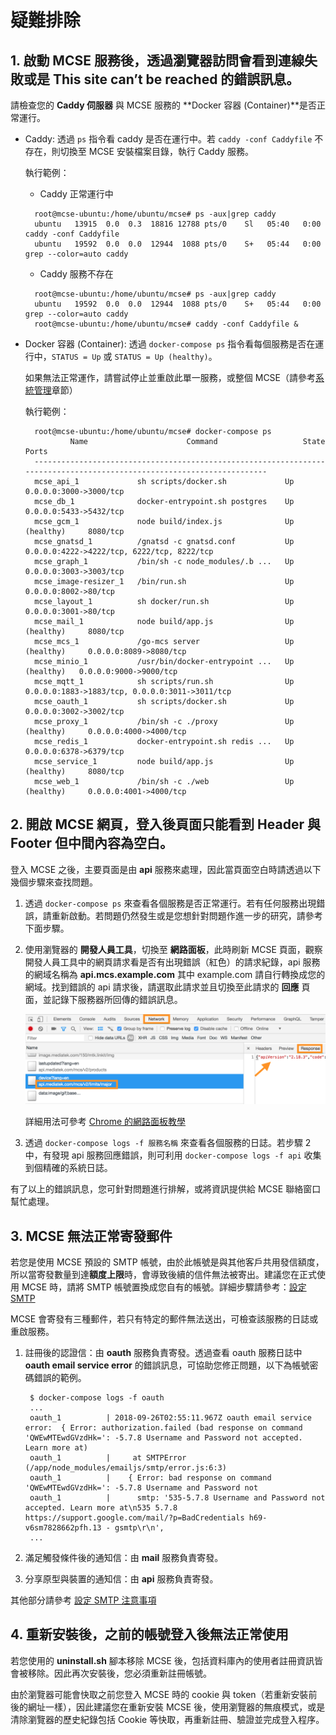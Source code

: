 # 疑難排除

## 1. 啟動 MCSE 服務後，透過瀏覽器訪問會看到**連線失敗**或是 **This site can’t be reached** 的錯誤訊息。

請檢查您的 **Caddy 伺服器** 與 MCSE 服務的 **Docker 容器 \(Container\)**是否正常運行。

* Caddy: 透過 `ps` 指令看 caddy 是否在運行中。若 `caddy -conf Caddyfile` 不存在，則切換至 MCSE 安裝檔案目錄，執行 Caddy 服務。

  執行範例：

  * Caddy 正常運行中 

  ```text
    root@mcse-ubuntu:/home/ubuntu/mcse# ps -aux|grep caddy
    ubuntu   13915  0.0  0.3  18816 12788 pts/0    Sl   05:40   0:00 caddy -conf Caddyfile
    ubuntu   19592  0.0  0.0  12944  1088 pts/0    S+   05:44   0:00 grep --color=auto caddy
  ```

  * Caddy 服務不存在

  ```text
    root@mcse-ubuntu:/home/ubuntu/mcse# ps -aux|grep caddy
    ubuntu   19592  0.0  0.0  12944  1088 pts/0    S+   05:44   0:00 grep --color=auto caddy
    root@mcse-ubuntu:/home/ubuntu/mcse# caddy -conf Caddyfile &
  ```

* Docker 容器 \(Container\): 透過 `docker-compose ps` 指令看每個服務是否在運行中，`STATUS = Up` 或 `STATUS = Up (healthy)`。

  如果無法正常運作，請嘗試停止並重啟此單一服務，或整個 MCSE（請參考[系統管理](troubleshooting.md)章節）

  執行範例：

  ```text
    root@mcse-ubuntu:/home/ubuntu/mcse# docker-compose ps
            Name                      Command                   State                            Ports                     
    -----------------------------------------------------------------------------------------------------------------------
    mcse_api_1             sh scripts/docker.sh             Up               0.0.0.0:3000->3000/tcp                        
    mcse_db_1              docker-entrypoint.sh postgres    Up               0.0.0.0:5433->5432/tcp                        
    mcse_gcm_1             node build/index.js              Up (healthy)     8080/tcp                                      
    mcse_gnatsd_1          /gnatsd -c gnatsd.conf           Up               0.0.0.0:4222->4222/tcp, 6222/tcp, 8222/tcp    
    mcse_graph_1           /bin/sh -c node_modules/.b ...   Up               0.0.0.0:3003->3003/tcp                        
    mcse_image-resizer_1   /bin/run.sh                      Up               0.0.0.0:8002->80/tcp                          
    mcse_layout_1          sh docker/run.sh                 Up               0.0.0.0:3001->80/tcp                          
    mcse_mail_1            node build/app.js                Up (healthy)     8080/tcp                                      
    mcse_mcs_1             /go-mcs server                   Up (healthy)     0.0.0.0:8089->8080/tcp                        
    mcse_minio_1           /usr/bin/docker-entrypoint ...   Up (healthy)   0.0.0.0:9000->9000/tcp                        
    mcse_mqtt_1            sh scripts/run.sh                Up               0.0.0.0:1883->1883/tcp, 0.0.0.0:3011->3011/tcp
    mcse_oauth_1           sh scripts/docker.sh             Up               0.0.0.0:3002->3002/tcp                        
    mcse_proxy_1           /bin/sh -c ./proxy               Up (healthy)     0.0.0.0:4000->4000/tcp                        
    mcse_redis_1           docker-entrypoint.sh redis ...   Up               0.0.0.0:6378->6379/tcp                        
    mcse_service_1         node build/app.js                Up (healthy)     8080/tcp                                      
    mcse_web_1             /bin/sh -c ./web                 Up (healthy)     0.0.0.0:4001->4000/tcp
  ```

## 2. 開啟 MCSE 網頁，登入後頁面只能看到 Header 與 Footer 但中間內容為空白。

登入 MCSE 之後，主要頁面是由 **api** 服務來處理，因此當頁面空白時請透過以下幾個步驟來查找問題。

1. 透過 `docker-compose ps` 來查看各個服務是否正常運行。若有任何服務出現錯誤，請重新啟動。若問題仍然發生或是您想針對問題作進一步的研究，請參考下面步驟。
2. 使用瀏覽器的 **開發人員工具**，切換至 **網路面板**，此時刷新 MCSE 頁面，觀察開發人員工具中的網頁請求看是否有出現錯誤（紅色）的請求紀錄，api 服務的網域名稱為 **api.mcs.example.com** 其中 example.com 請自行轉換成您的網域。找到錯誤的 api 請求後，請選取此請求並且切換至此請求的 **回應** 頁面，並記錄下服務器所回傳的錯誤訊息。

   ![](.gitbook/assets/network_panel.png)

   詳細用法可參考 [Chrome 的網路面板教學](https://developers.google.com/web/tools/chrome-devtools/network-performance/resource-loading?hl=zh-tw)

3. 透過 `docker-compose logs -f 服務名稱` 來查看各個服務的日誌。若步驟 2 中，有發現 api 服務回應錯誤，則可利用 `docker-compose logs -f api` 收集到個精確的系統日誌。

有了以上的錯誤訊息，您可針對問題進行排解，或將資訊提供給 MCSE 聯絡窗口幫忙處理。

## 3. MCSE 無法正常寄發郵件

若您是使用 MCSE 預設的 SMTP 帳號，由於此帳號是與其他客戶共用發信額度，所以當寄發數量到達**額度上限**時，會導致後續的信件無法被寄出。建議您在正式使用 MCSE 時，請將 SMTP 帳號置換成您自有的帳號。詳細步驟請參考：[設定 SMTP](setup_and_setting/advanced/advanced_smtp.md)

MCSE 會寄發有三種郵件，若只有特定的郵件無法送出，可檢查該服務的日誌或重啟服務。

1. 註冊後的認證信：由 **oauth** 服務負責寄發。透過查看 oauth 服務日誌中 **oauth email service error** 的錯誤訊息，可協助您修正問題，以下為帳號密碼錯誤的範例。

   ```text
    $ docker-compose logs -f oauth
    ...
    oauth_1          | 2018-09-26T02:55:11.967Z oauth email service error:  { Error: authorization.failed (bad response on command 'QWEwMTEwdGVzdHk=': -5.7.8 Username and Password not accepted. Learn more at)
    oauth_1          |     at SMTPError (/app/node_modules/emailjs/smtp/error.js:6:3)
    oauth_1          |    { Error: bad response on command 'QWEwMTEwdGVzdHk=': -5.7.8 Username and Password not 
    oauth_1          |      smtp: '535-5.7.8 Username and Password not accepted. Learn more at\n535 5.7.8  https://support.google.com/mail/?p=BadCredentials h69-v6sm7828662pfh.13 - gsmtp\r\n',
    ...
   ```

2. 滿足觸發條件後的通知信：由 **mail** 服務負責寄發。
3. 分享原型與裝置的通知信：由 **api** 服務負責寄發。

其他部分請參考 [設定 SMTP 注意事項](setup_and_setting/advanced/advanced_smtp.md#notice)


## 4. 重新安裝後，之前的帳號登入後無法正常使用

若您使用的 **uninstall.sh** 腳本移除 MCSE 後，包括資料庫內的使用者註冊資訊皆會被移除。因此再次安裝後，您必須重新註冊帳號。

由於瀏覽器可能會快取之前您登入 MCSE 時的 cookie 與 token（若重新安裝前後的網址一樣），因此建議您在重新安裝 MCSE 後，使用瀏覽器的無痕模式，或是清除瀏覽器的歷史紀錄包括 Cookie 等快取，再重新註冊、驗證並完成登入程序。